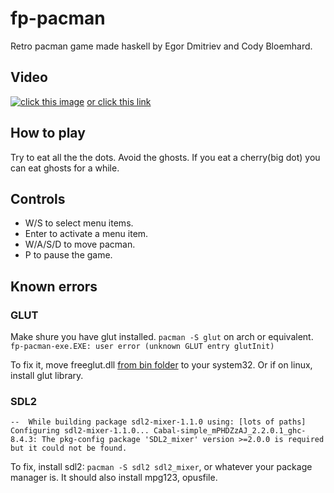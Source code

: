 # fp-pacman

Retro pacman game made haskell by Egor Dmitriev and Cody Bloemhard.

## Video

[![click this image](https://img.youtube.com/vi/DlifcJ4cexw/0.jpg)](https://www.youtube.com/watch?v=DlifcJ4cexw)
[or click this link](https://youtu.be/DlifcJ4cexw)

## How to play

Try to eat all the the dots. 
Avoid the ghosts.
If you eat a cherry(big dot) you can eat ghosts for a while.

## Controls

- W/S to select menu items.
- Enter to activate a menu item.
- W/A/S/D to move pacman.
- P to pause the game.

## Known errors

### GLUT
 
Make shure you have glut installed.
``pacman -S glut`` on arch or equivalent.
``fp-pacman-exe.EXE: user error (unknown GLUT entry glutInit)``

To fix it, move freeglut.dll [from bin folder](http://files.transmissionzero.co.uk/software/development/GLUT/freeglut-MinGW.zip) to your system32.
Or if on linux, install glut library.

### SDL2

``--  While building package sdl2-mixer-1.1.0 using:
[lots of paths]
Configuring sdl2-mixer-1.1.0...
Cabal-simple_mPHDZzAJ_2.2.0.1_ghc-8.4.3: The pkg-config package 'SDL2_mixer'
version >=2.0.0 is required but it could not be found.``

To fix, install sdl2: ``pacman -S sdl2 sdl2_mixer``, or whatever your package manager is.
It should also install mpg123, opusfile.
